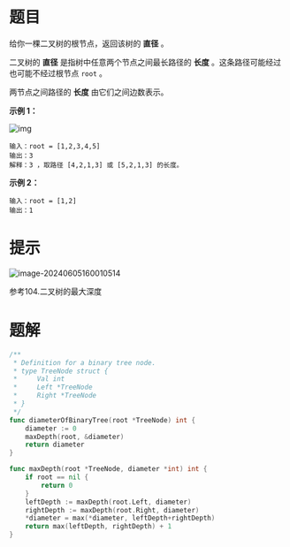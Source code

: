 # 题目

给你一棵二叉树的根节点，返回该树的 **直径** 。

二叉树的 **直径** 是指树中任意两个节点之间最长路径的 **长度** 。这条路径可能经过也可能不经过根节点 `root` 。

两节点之间路径的 **长度** 由它们之间边数表示。

 

**示例 1：**

![img](https://s2.loli.net/2024/06/05/wr2bhQVDgpIlte5.jpg)

```
输入：root = [1,2,3,4,5]
输出：3
解释：3 ，取路径 [4,2,1,3] 或 [5,2,1,3] 的长度。
```

**示例 2：**

```
输入：root = [1,2]
输出：1
```



# 提示

![image-20240605160010514](https://s2.loli.net/2024/06/05/aUjIrml4X8VYod2.png)

参考104.二叉树的最大深度

# 题解

```go
/**
 * Definition for a binary tree node.
 * type TreeNode struct {
 *     Val int
 *     Left *TreeNode
 *     Right *TreeNode
 * }
 */
func diameterOfBinaryTree(root *TreeNode) int {
	diameter := 0
	maxDepth(root, &diameter)
	return diameter
}

func maxDepth(root *TreeNode, diameter *int) int {
	if root == nil {
		return 0
	}
	leftDepth := maxDepth(root.Left, diameter)
	rightDepth := maxDepth(root.Right, diameter)
	*diameter = max(*diameter, leftDepth+rightDepth)
	return max(leftDepth, rightDepth) + 1
}
```

